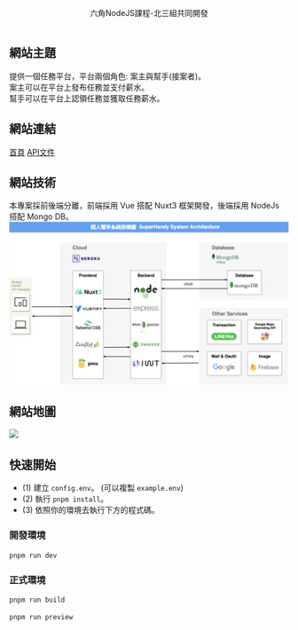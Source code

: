 
<p align="center">
  六角NodeJS課程-北三組共同開發<br></a>
<br>
</p>

## 網站主題
提供一個任務平台，平台兩個角色: 案主與幫手(接案者)。<br>
案主可以在平台上發布任務並支付薪水。<br>
幫手可以在平台上認領任務並獲取任務薪水。<br>

## 網站連結
[首頁](https://sh-v1.onrender.com/)
[API文件](https://sh-api-v1.onrender.com/api-doc/)


## 網站技術
本專案採前後端分離，前端採用 Vue 搭配 Nuxt3 框架開發，後端採用 NodeJs 搭配 Mongo DB。
<img src="/public/images/system-structure.png">


## 網站地圖
<img src="./image/sitmap.png">

## 快速開始
- (1) 建立 `config.env`。 (可以複製 `example.env`)
- (2) 執行 `pnpm install`。
- (3) 依照你的環境去執行下方的程式碼。

### 開發環境

```bash
pnpm run dev
```

### 正式環境

```bash
pnpm run build
```

```bash
pnpm run preview
```
